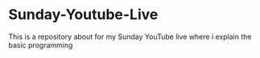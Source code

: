 # Sunday-Youtube-Live
This is a repository about for my Sunday YouTube live where i explain the basic programming 

